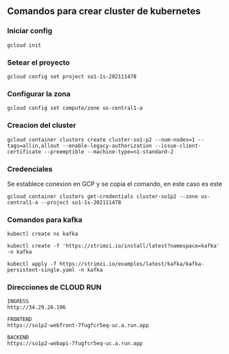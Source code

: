 

## Comandos para crear cluster de kubernetes

### Iniciar config
```
gcloud init
```

### Setear el proyecto
```
gcloud config set project so1-1s-202111478
```

### Configurar la zona
```
gcloud config set compute/zone us-central1-a
```

### Creacion del cluster
```
gcloud container clusters create cluster-so1-p2 --num-nodes=1 --tags=allin,allout --enable-legacy-authorization --issue-client-certificate --preemptible --machine-type=n1-standard-2
```

### Credenciales

Se establece conexion en GCP y se copia el comando, en este caso es este

```
gcloud container clusters get-credentials cluster-so1p2 --zone us-central1-a --project so1-1s-202111478
```

### Comandos para kafka

```
kubectl create ns kafka

kubectl create -f 'https://strimzi.io/install/latest?namespace=kafka' -n kafka

kubectl apply -f https://strimzi.io/examples/latest/kafka/kafka-persistent-single.yaml -n kafka

```

### Direcciones de CLOUD RUN

```
INGRESS
http://34.29.26.106

FRONTEND
https://so1p2-webfront-7fugfcr5eq-uc.a.run.app

BACKEND
https://so1p2-webapi-7fugfcr5eq-uc.a.run.app

```